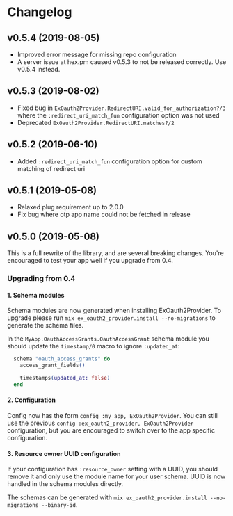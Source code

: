 # Changelog

## v0.5.4 (2019-08-05)

* Improved error message for missing repo configuration
* A server issue at hex.pm caused v0.5.3 to not be released correctly. Use v0.5.4 instead.

## v0.5.3 (2019-08-02)

* Fixed bug in `ExOauth2Provider.RedirectURI.valid_for_authorization?/3` where the `:redirect_uri_match_fun` configuration option was not used
* Deprecated `ExOauth2Provider.RedirectURI.matches?/2`

## v0.5.2 (2019-06-10)

* Added `:redirect_uri_match_fun` configuration option for custom matching of redirect uri

## v0.5.1 (2019-05-08)

* Relaxed plug requirement up to 2.0.0
* Fix bug where otp app name could not be fetched in release

## v0.5.0 (2019-05-08)

This is a full rewrite of the library, and are several breaking changes. You're encouraged to test your app well if you upgrade from 0.4.

### Upgrading from 0.4

#### 1. Schema modules

Schema modules are now generated when installing ExOauth2Provider. To upgrade please run `mix ex_oauth2_provider.install --no-migrations` to generate the schema files.

In the `MyApp.OauthAccessGrants.OauthAccessGrant` schema module you should update the `timestamp/0` macro to ignore `:updated_at`:

```elixir
  schema "oauth_access_grants" do
    access_grant_fields()

    timestamps(updated_at: false)
  end
```

#### 2. Configuration

Config now has the form `config :my_app, ExOauth2Provider`. You can still use the previous `config :ex_oauth2_provider, ExOauth2Provider` configuration, but you are encouraged to switch over to the app specific configuration.

#### 3. Resource owner UUID configuration

If your configuration has `:resource_owner` setting with a UUID, you should remove it and only use the module name for your user schema. UUID is now handled in the schema modules directly.

The schemas can be generated with `mix ex_oauth2_provider.install --no-migrations --binary-id`.